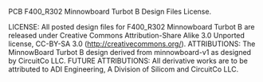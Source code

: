 PCB F400_R302 Minnowboard Turbot B Design Files License.

LICENSE:
All posted design files for F400_R302 Minnowboard Turbot B are released under Creative Commons Attribution-Share Alike 3.0 Unported license, CC-BY-SA 3.0 (http://creativecommons.org/).
ATTRIBUTIONS:
The MinnowBoard Turbot B design derived from minnowboard-v1 as designed by CircuitCo LLC.
FUTURE ATTRIBUTIONS:
All derivative works are to be attributed to ADI Engineering, A Division of Silicom and CircuitCo LLC.
